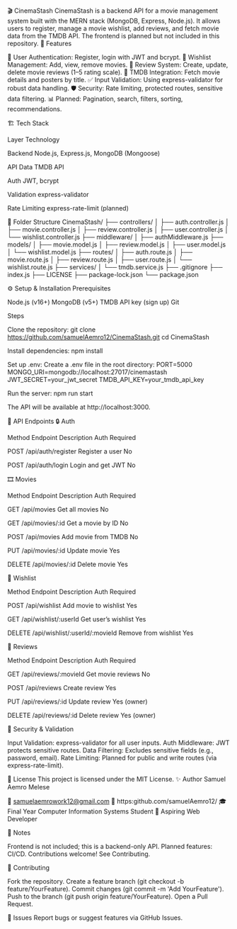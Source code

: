 🎬 CinemaStash
CinemaStash is a backend API for a movie management system built with the MERN stack (MongoDB, Express, Node.js). It allows users to register, manage a movie wishlist, add reviews, and fetch movie data from the TMDB API. The frontend is planned but not included in this repository.
🚀 Features

🔐 User Authentication: Register, login with JWT and bcrypt.
📝 Wishlist Management: Add, view, remove movies.
🌟 Review System: Create, update, delete movie reviews (1–5 rating scale).
🎥 TMDB Integration: Fetch movie details and posters by title.
✅ Input Validation: Using express-validator for robust data handling.
🛡️ Security: Rate limiting, protected routes, sensitive data filtering.
📊 Planned: Pagination, search, filters, sorting, recommendations.

🏗️ Tech Stack



Layer
Technology



Backend
Node.js, Express.js, MongoDB (Mongoose)


API Data
TMDB API


Auth
JWT, bcrypt


Validation
express-validator


Rate Limiting
express-rate-limit (planned)


📁 Folder Structure
CinemaStash/
├── controllers/
│   ├── auth.controller.js
│   ├── movie.controller.js
│   ├── review.controller.js
│   ├── user.controller.js
│   └── wishlist.controller.js
├── middleware/
│   ├── authMiddleware.js
├── models/
│   ├── movie.model.js
│   ├── review.model.js
│   ├── user.model.js
│   └── wishlist.model.js
├── routes/
│   ├── auth.route.js
│   ├── movie.route.js
│   ├── review.route.js
│   ├── user.route.js
│   └── wishlist.route.js
├── services/
│   └── tmdb.service.js
├── .gitignore
├── index.js
├── LICENSE
├── package-lock.json
└── package.json

⚙️ Setup & Installation
Prerequisites

Node.js (v16+)
MongoDB (v5+)
TMDB API key (sign up)
Git

Steps

Clone the repository:
git clone https://github.com/samuelAemro12/CinemaStash.git
cd CinemaStash


Install dependencies:
npm install


Set up .env: Create a .env file in the root directory:
PORT=5000
MONGO_URI=mongodb://localhost:27017/cinemastash
JWT_SECRET=your_jwt_secret
TMDB_API_KEY=your_tmdb_api_key


Run the server:
npm run start

The API will be available at http://localhost:3000.


🧪 API Endpoints
🔒 Auth



Method
Endpoint
Description
Auth Required



POST
/api/auth/register
Register a user
No


POST
/api/auth/login
Login and get JWT
No


🎞️ Movies



Method
Endpoint
Description
Auth Required



GET
/api/movies
Get all movies
No


GET
/api/movies/:id
Get a movie by ID
No


POST
/api/movies
Add movie from TMDB
No


PUT
/api/movies/:id
Update movie
Yes


DELETE
/api/movies/:id
Delete movie
Yes


📝 Wishlist



Method
Endpoint
Description
Auth Required



POST
/api/wishlist
Add movie to wishlist
Yes


GET
/api/wishlist/:userId
Get user’s wishlist
Yes


DELETE
/api/wishlist/:userId/:movieId
Remove from wishlist
Yes


🌟 Reviews



Method
Endpoint
Description
Auth Required



GET
/api/reviews/:movieId
Get movie reviews
No


POST
/api/reviews
Create review
Yes


PUT
/api/reviews/:id
Update review
Yes (owner)


DELETE
/api/reviews/:id
Delete review
Yes (owner)


🔐 Security & Validation

Input Validation: express-validator for all user inputs.
Auth Middleware: JWT protects sensitive routes.
Data Filtering: Excludes sensitive fields (e.g., password, email).
Rate Limiting: Planned for public and write routes (via express-rate-limit).

📃 License
This project is licensed under the MIT License.
✨ Author
Samuel Aemro Melese

📧 samuelaemrowork12@gmail.com
🐙 https:github.com/samuelAemro12/
🎓 Final Year Computer Information Systems Student
💼 Aspiring Web Developer

📌 Notes

Frontend is not included; this is a backend-only API.
Planned features:  CI/CD.
Contributions welcome! See Contributing.

🤝 Contributing

Fork the repository.
Create a feature branch (git checkout -b feature/YourFeature).
Commit changes (git commit -m 'Add YourFeature').
Push to the branch (git push origin feature/YourFeature).
Open a Pull Request.

🐛 Issues
Report bugs or suggest features via GitHub Issues.
